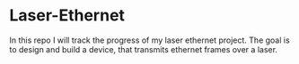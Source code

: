 # Laser-Ethernet

In this repo I will track the progress of my laser ethernet project. The goal is to design and build a device, that
transmits ethernet frames over a laser.